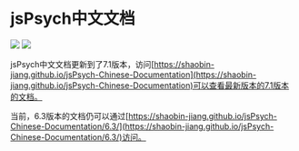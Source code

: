 # jsPsych中文文档

![](https://shields.io/badge/Version-6.3_&_7.1-brightgreen.svg?style=plastic) ![](https://shields.io/badge/License-MIT-informational.svg?style=plastic)

jsPsych中文文档更新到了7.1版本，访问[https://shaobin-jiang.github.io/jsPsych-Chinese-Documentation](https://shaobin-jiang.github.io/jsPsych-Chinese-Documentation)可以查看最新版本的7.1版本的文档。

当前，6.3版本的文档仍可以通过[https://shaobin-jiang.github.io/jsPsych-Chinese-Documentation/6.3/](https://shaobin-jiang.github.io/jsPsych-Chinese-Documentation/6.3/)访问。